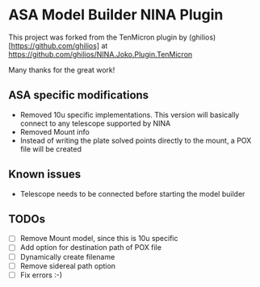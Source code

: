 # ASA Model Builder NINA Plugin

This project was forked from the TenMicron plugin by (ghilios)[https://github.com/ghilios] at https://github.com/ghilios/NINA.Joko.Plugin.TenMicron


Many thanks for the great work!

## ASA specific modifications
- Removed 10u specific implementations. This version will basically connect to any telescope supported by NINA
- Removed Mount info
- Instead of writing the plate solved points directly to the mount, a POX file will be created

## Known issues

- Telescope needs to be connected before starting the model builder

## TODOs
- [ ] Remove Mount model, since this is 10u specific
- [ ] Add option for destination path of POX file
- [ ] Dynamically create filename
- [ ] Remove sidereal path option
- [ ] Fix errors :-)
